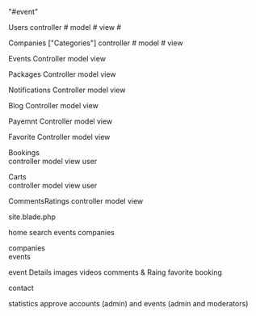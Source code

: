 "#event" 

Users
    controller #
    model  #
    view  #

Companies ["Categories"]
    controller #
    model #
    view 

Events
    Controller 
    model 
    view 

Packages
    Controller
    model
    view

Notifications
    Controller
    model
    view

Blog
    Controller
    model
    view

Payemnt
    Controller
    model
    view

Favorite
    Controller 
    model 
    view 

Bookings  
    controller 
    model 
    view 
    user 

Carts  
    controller 
    model 
    view 
    user 

CommentsRatings 
    controller 
    model 
    view 



site.blade.php

home 
    search 
    events 
    companies 

companies  
events 

event 
    Details 
    images
    videos
    comments  & Raing
    favorite 
    booking

contact 

statistics 
approve accounts (admin)  and events (admin and moderators) 

